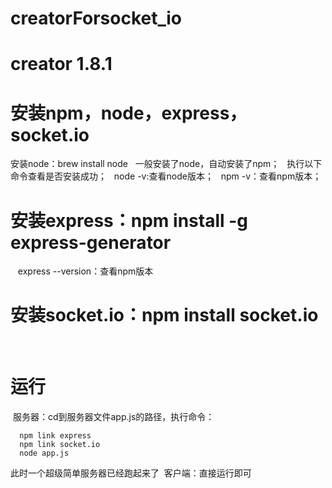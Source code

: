 # creatorForsocket_io
# creator 1.8.1

# 安装npm，node，express，socket.io
安装node：brew install node
    一般安装了node，自动安装了npm；
    执行以下命令查看是否安装成功；
    node -v:查看node版本；
    npm -v：查看npm版本；
# 安装express：npm install -g express-generator
    express --version：查看npm版本
# 安装socket.io：npm install socket.io
    
# 运行
  服务器：cd到服务器文件app.js的路径，执行命令：
  
      npm link express
      npm link socket.io
      node app.js
      
   此时一个超级简单服务器已经跑起来了
  客户端：直接运行即可


